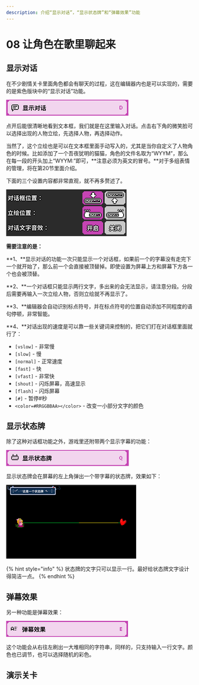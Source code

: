 ```yaml
---
description: 介绍“显示对话”，“显示状态牌”和“弹幕效果”功能
---
```


# 08 让角色在歌里聊起来

## 显示对话 <a id="1"></a>

在不少剧情关卡里面角色都会有聊天的过程，这在编辑器内也是可以实现的，需要的是紫色版块中的“显示对话”功能。

![](.gitbook/assets/08-01.png)

点开后能很清晰地看到文本框，我们就是在这里输入对话。点击右下角的微笑脸可以选择出现的人物立绘，先选择人物，再选择动作。

当然了，这个立绘也是可以在文本框里面手动写入的，尤其是当你自定义了人物角色的时候。比如添加了一个吾夜犹明的猫猫，角色的文件名取为“WYYM”，那么在每一段的开头加上“WYYM:”即可，**注意必须为英文的冒号。**对于多组表情的管理，将在第20节里面介绍。

下面的三个设置内容都非常直观，就不再多赘述了。

![](.gitbook/assets/08-02.png)


**需要注意的是：**

**1、**显示对话的功能一次只能显示一个对话框，如果前一个的字幕没有走完下一个就开始了，那么前一个会直接被顶替掉。即使设置为屏幕上方和屏幕下方各一个也会被顶替。

**2、**一个对话框只能显示两行文字，多出来的会无法显示，请注意分段。分段后需要再输入一次立绘人物，否则立绘就不再显示了。

**3、**编辑器会自动识别标点符号，并在标点符号的位置自动添加不同程度的语句停顿，非常智能。

**4、**对话出现的速度是可以靠一些关键词来控制的，把它们打在对话框里面就行了：

* `[vslow]` - 非常慢
* `[slow]`  - 慢
* `[normal]` - 正常速度
* `[fast]` - 快
* `[vfast]` - 非常快
* `[shout]` - 闪烁屏幕，高速显示
* `[flash]` - 闪烁屏幕
* `[#]` - 暂停\#秒
* `<color=#RRGGBBAA></color>` - 改变一小部分文字的颜色

## 显示状态牌 <a id="2"></a>

除了这种对话框功能之外，游戏里还附带两个显示字幕的功能：

![](.gitbook/assets/08-03.png)

显示状态牌会在屏幕的左上角弹出一个带字幕的状态牌，效果如下：

![](.gitbook/assets/08-04.png)

{% hint style="info" %}
状态牌的文字只可以显示一行。最好给状态牌文字设计得简洁一点。
{% endhint %}

## 弹幕效果 <a id="3"></a>

另一种功能是弹幕效果：

![](.gitbook/assets/08-05.png)

这个功能会从右往左刷出一大堆相同的字符串，同样的，只支持输入一行文字。颜色也已调节，也可以选择随机的彩色。

## 演示关卡 <a id="4"></a>

